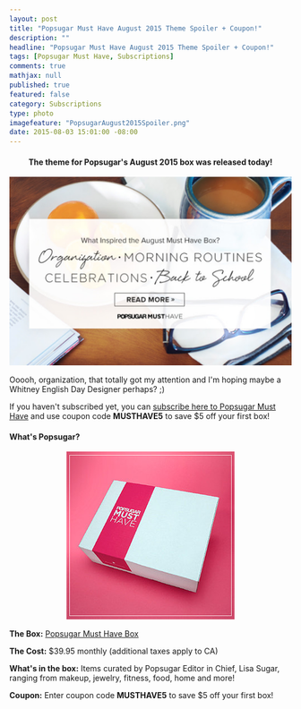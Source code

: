 ```yaml
---
layout: post
title: "Popsugar Must Have August 2015 Theme Spoiler + Coupon!"
description: ""
headline: "Popsugar Must Have August 2015 Theme Spoiler + Coupon!"
tags: [Popsugar Must Have, Subscriptions]
comments: true
mathjax: null
published: true
featured: false
category: Subscriptions
type: photo
imagefeature: "PopsugarAugust2015Spoiler.png"
date: 2015-08-03 15:01:00 -08:00
---
```

<p></p>

<center><H4>The theme for Popsugar's August 2015 box was released today!</H4></center>

<center><a href="http://popsugar-must-have.evyy.net/c/164125/137737/2706" target="_blank">
<img src="/images/PopsugarAugust2015Spoiler.png" border="0" style="border:none;max-width:100%;" alt="Popsugar Must Have August 2015 Theme Spoiler!" />
</a></center>

<p>Ooooh, organization, that totally got my attention and I'm hoping maybe a Whitney English Day Designer perhaps? ;)</p>

<p>If you haven't subscribed yet, you can <a href="http://popsugar-must-have.evyy.net/c/164125/137737/2706" target="_blank">subscribe here to Popsugar Must Have</a> and use coupon code <b>MUSTHAVE5</b> to save $5 off your first box!</p>

<H4>What's Popsugar?</H4>
<CENTER><IMG SRC='/images/PopsugarBox.jpg'></CENTER>
<p><b>The Box:</b> <a href="http://popsugar-must-have.evyy.net/c/164125/137737/2706" target="_blank">Popsugar Must Have Box</a></p>
<p><b>The Cost:</b> $39.95 monthly (additional taxes apply to CA)</p>
<p><b>What's in the box:</b> Items curated by Popsugar Editor in Chief, Lisa Sugar, ranging from makeup, jewelry, fitness, food, home and more!</p>
<p><b>Coupon:</b> Enter coupon code <b>MUSTHAVE5</b> to save $5 off your first box!</p>
<br>
